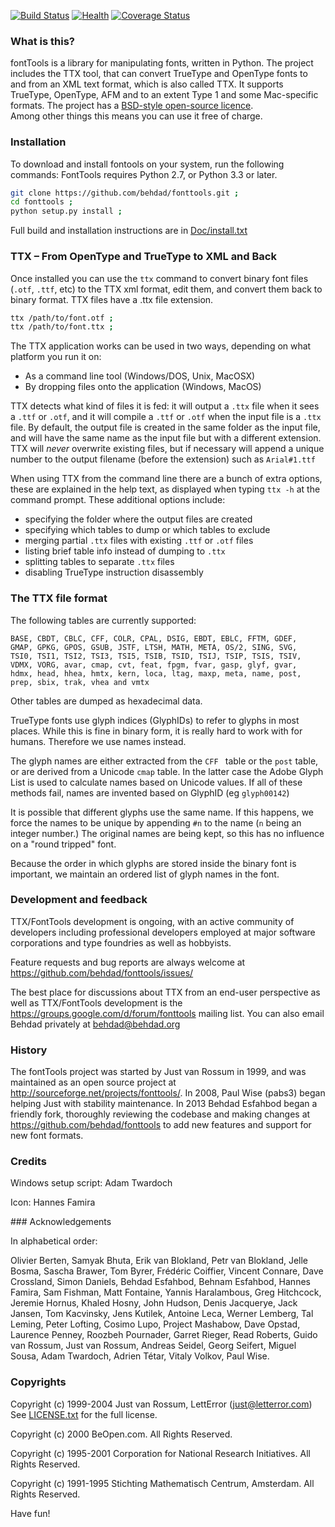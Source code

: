 [![Build Status](https://travis-ci.org/behdad/fonttools.svg)](https://travis-ci.org/behdad/fonttools)
[![Health](https://landscape.io/github/behdad/fonttools/master/landscape.svg?style=flat)](https://landscape.io/github/behdad/fonttools/master)
[![Coverage Status](https://img.shields.io/coveralls/behdad/fonttools.svg)](https://coveralls.io/r/behdad/fonttools)

### What is this?

fontTools is a library for manipulating fonts, written in Python. 
The project includes the TTX tool, that can convert TrueType and OpenType fonts to and from an XML text format, which is also called TTX.
It supports TrueType, OpenType, AFM and to an extent Type 1 and some Mac-specific formats.
The project has a [BSD-style open-source licence](LICENSE.txt).  
Among other things this means you can use it free of charge. 

### Installation

To download and install fontools on your system, run the following commands:
FontTools requires Python 2.7, or Python 3.3 or later.

```sh
git clone https://github.com/behdad/fonttools.git ;
cd fonttools ;
python setup.py install ;
```

Full build and installation instructions are in [Doc/install.txt](https://github.com/behdad/fonttools/blob/master/Doc/install.txt) 

### TTX – From OpenType and TrueType to XML and Back

Once installed you can use the `ttx` command to convert binary font files (`.otf`, `.ttf`, etc) to the TTX xml format, edit them, and convert them back to binary format. 
TTX files have a .ttx file extension.

```sh
ttx /path/to/font.otf ;
ttx /path/to/font.ttx ;
```

The TTX application works can be used in two ways, depending on what platform you run it on:

* As a command line tool (Windows/DOS, Unix, MacOSX)
* By dropping files onto the application (Windows, MacOS)

TTX detects what kind of files it is fed: it will output a `.ttx` file when it sees a `.ttf` or `.otf`, and it will compile a `.ttf` or `.otf` when the input file is a `.ttx` file. 
By default, the output file is created in the same folder as the input file, and will have the same name as the input file but with a different extension. 
TTX will _never_ overwrite existing files, but if necessary will append a unique number to the output filename (before the extension) such as `Arial#1.ttf`

When using TTX from the command line there are a bunch of extra options, these are explained in the help text, as displayed when typing `ttx -h` at the command prompt. 
These additional options include:

* specifying the folder where the output files are created
* specifying which tables to dump or which tables to exclude
* merging partial `.ttx` files with existing `.ttf` or `.otf` files
* listing brief table info instead of dumping to `.ttx`
* splitting tables to separate `.ttx` files
* disabling TrueType instruction disassembly

### The TTX file format

The following tables are currently supported:
<!-- begin table list -->
    BASE, CBDT, CBLC, CFF, COLR, CPAL, DSIG, EBDT, EBLC, FFTM, GDEF,
    GMAP, GPKG, GPOS, GSUB, JSTF, LTSH, MATH, META, OS/2, SING, SVG,
    TSI0, TSI1, TSI2, TSI3, TSI5, TSIB, TSID, TSIJ, TSIP, TSIS, TSIV,
    VDMX, VORG, avar, cmap, cvt, feat, fpgm, fvar, gasp, glyf, gvar,
    hdmx, head, hhea, hmtx, kern, loca, ltag, maxp, meta, name, post,
    prep, sbix, trak, vhea and vmtx
<!-- end table list -->
Other tables are dumped as hexadecimal data.

TrueType fonts use glyph indices (GlyphIDs) to refer to glyphs in most places.
While this is fine in binary form, it is really hard to work with for humans. 
Therefore we use names instead.

The glyph names are either extracted from the `CFF ` table or the `post` table, or are derived from a Unicode `cmap` table. 
In the latter case the Adobe Glyph List is used to calculate names based on Unicode values. 
If all of these methods fail, names are invented based on GlyphID (eg `glyph00142`)

It is possible that different glyphs use the same name. 
If this happens, we force the names to be unique by appending `#n` to the name (`n` being an integer number.)
The original names are being kept, so this has no influence on a "round tripped" font.

Because the order in which glyphs are stored inside the binary font is important, we maintain an ordered list of glyph names in the font.

### Development and feedback

TTX/FontTools development is ongoing, with an active community of developers including professional developers employed at major software corporations and type foundries as well as hobbyists. 

Feature requests and bug reports are always welcome at <https://github.com/behdad/fonttools/issues/>

The best place for discussions about TTX from an end-user perspective as well as TTX/FontTools development is the <https://groups.google.com/d/forum/fonttools> mailing list.
You can also email Behdad privately at <behdad@behdad.org>

### History

The fontTools project was started by Just van Rossum in 1999, and was maintained as an open source project at <http://sourceforge.net/projects/fonttools/>.
In 2008, Paul Wise (pabs3) began helping Just with stability maintenance.
In 2013 Behdad Esfahbod began a friendly fork, thoroughly reviewing the codebase and making changes at <https://github.com/behdad/fonttools> to add new features and support for new font formats.

### Credits

Windows setup script: Adam Twardoch

Icon: Hannes Famira

### Acknowledgements

In alphabetical order:

Olivier Berten,
Samyak Bhuta,
Erik van Blokland, 
Petr van Blokland, 
Jelle Bosma, 
Sascha Brawer,
Tom Byrer,
Frédéric Coiffier,
Vincent Connare, 
Dave Crossland,
Simon Daniels, 
Behdad Esfahbod,
Behnam Esfahbod,
Hannes Famira, 
Sam Fishman,
Matt Fontaine,
Yannis Haralambous, 
Greg Hitchcock, 
Jeremie Hornus,
Khaled Hosny,
John Hudson,
Denis Jacquerye,
Jack Jansen, 
Tom Kacvinsky, 
Jens Kutilek,
Antoine Leca, 
Werner Lemberg, 
Tal Leming,
Peter Lofting, 
Cosimo Lupo,
Project Mashabow,
Dave Opstad, 
Laurence Penney, 
Roozbeh Pournader,
Garret Rieger,
Read Roberts, 
Guido van Rossum, 
Just van Rossum, 
Andreas Seidel, 
Georg Seifert,
Miguel Sousa,
Adam Twardoch,
Adrien Tétar,
Vitaly Volkov,
Paul Wise.

### Copyrights

Copyright (c) 1999-2004 Just van Rossum, LettError (just@letterror.com)  
See [LICENSE.txt](LICENSE.txt) for the full license.

Copyright (c) 2000 BeOpen.com. 
All Rights Reserved.

Copyright (c) 1995-2001 Corporation for National Research Initiatives. 
All Rights Reserved.

Copyright (c) 1991-1995 Stichting Mathematisch Centrum, Amsterdam. 
All Rights Reserved.

Have fun!
